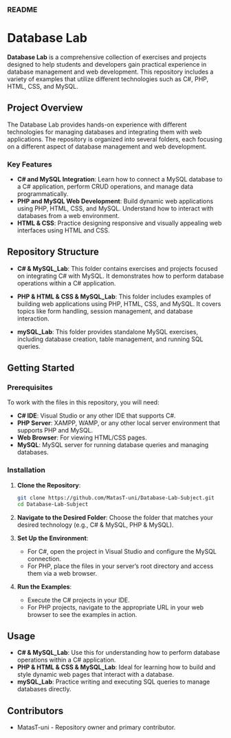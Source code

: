 ### README

# Database Lab

**Database Lab** is a comprehensive collection of exercises and projects designed to help students and developers gain practical experience in database management and web development. This repository includes a variety of examples that utilize different technologies such as C#, PHP, HTML, CSS, and MySQL.

## Project Overview

The Database Lab provides hands-on experience with different technologies for managing databases and integrating them with web applications. The repository is organized into several folders, each focusing on a different aspect of database management and web development.

### Key Features

- **C# and MySQL Integration**: Learn how to connect a MySQL database to a C# application, perform CRUD operations, and manage data programmatically.
- **PHP and MySQL Web Development**: Build dynamic web applications using PHP, HTML, CSS, and MySQL. Understand how to interact with databases from a web environment.
- **HTML & CSS**: Practice designing responsive and visually appealing web interfaces using HTML and CSS.

## Repository Structure

- **C# & MySQL_Lab**: This folder contains exercises and projects focused on integrating C# with MySQL. It demonstrates how to perform database operations within a C# application.
  
- **PHP & HTML & CSS & MySQL_Lab**: This folder includes examples of building web applications using PHP, HTML, CSS, and MySQL. It covers topics like form handling, session management, and database interaction.
  
- **mySQL_Lab**: This folder provides standalone MySQL exercises, including database creation, table management, and running SQL queries.

## Getting Started

### Prerequisites

To work with the files in this repository, you will need:

- **C# IDE**: Visual Studio or any other IDE that supports C#.
- **PHP Server**: XAMPP, WAMP, or any other local server environment that supports PHP and MySQL.
- **Web Browser**: For viewing HTML/CSS pages.
- **MySQL**: MySQL server for running database queries and managing databases.

### Installation

1. **Clone the Repository**:
   ```bash
   git clone https://github.com/MatasT-uni/Database-Lab-Subject.git
   cd Database-Lab-Subject
   ```

2. **Navigate to the Desired Folder**:
   Choose the folder that matches your desired technology (e.g., C# & MySQL, PHP & MySQL).

3. **Set Up the Environment**:
   - For C#, open the project in Visual Studio and configure the MySQL connection.
   - For PHP, place the files in your server’s root directory and access them via a web browser.

4. **Run the Examples**:
   - Execute the C# projects in your IDE.
   - For PHP projects, navigate to the appropriate URL in your web browser to see the examples in action.

## Usage

- **C# & MySQL_Lab**: Use this for understanding how to perform database operations within a C# application.
- **PHP & HTML & CSS & MySQL_Lab**: Ideal for learning how to build and style dynamic web pages that interact with a database.
- **mySQL_Lab**: Practice writing and executing SQL queries to manage databases directly.

## Contributors

- MatasT-uni - Repository owner and primary contributor.

